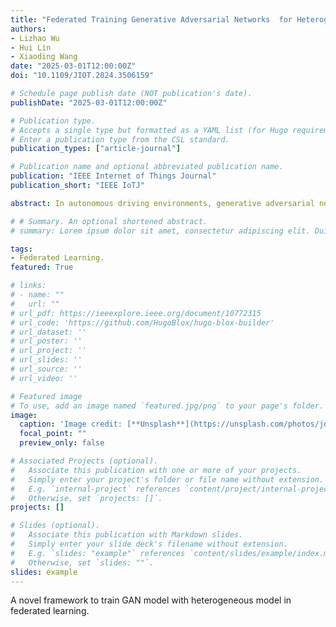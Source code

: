 ```yaml
---
title: "Federated Training Generative Adversarial Networks  for Heterogeneous Vehicle Scheduling in IoV"
authors:
- Lizhao Wu
- Hui Lin
- Xiaoding Wang
date: "2025-03-01T12:00:00Z"
doi: "10.1109/JIOT.2024.3506159"

# Schedule page publish date (NOT publication's date).
publishDate: "2025-03-01T12:00:00Z"

# Publication type.
# Accepts a single type but formatted as a YAML list (for Hugo requirements).
# Enter a publication type from the CSL standard.
publication_types: ["article-journal"]

# Publication name and optional abbreviated publication name.
publication: "IEEE Internet of Things Journal"
publication_short: "IEEE IoTJ"

abstract: In autonomous driving environments, generative adversarial networks (GANs) are often used to predict the future trajectories of objects in the scene, providing decision support for autonomous driving systems. However, integrating GAN models into the Internet of Vehicles (IoV) poses numerous challenges. First, GAN models necessitate user data and extensive computing resources, whereas diverse intelligent connected vehicle (ICV) possess limited bandwidth and computational capabilities, making it challenging to deploy models of the same scale as those in the cloud. Second, multifaceted aspects, including energy consumption, computation, communication, and vehicle training scheduling, have yet to be thoroughly examined, particularly in the context of IoV’s limited resources. To address the above issues, we propose a novel federated learning framework, heterogeneous-vehicle-scheduling-GAN (HVS-GAN), for training GANs in resource-constrained IoV environments. HVS-GAN balances GAN generation quality and training costs in IoV. It supports multiple ICVs training GAN models of different structures, breaking the strong assumption of uniform GAN model size constraints in previous works and enabling collaborative learning within IoV. Furthermore, to balance quality and training costs, we incorporate deep deterministic policy gradients learning to manage varying model size constraints, training delays, and training consumption across participating ICVs. Experimental results and analysis confirm the superiority of our proposed HVSGAN solution, which achieves better outcomes in IoV scenarios with stringent model size constraints compared to state-of-the-art algorithms.

# # Summary. An optional shortened abstract.
# summary: Lorem ipsum dolor sit amet, consectetur adipiscing elit. Duis posuere tellus ac convallis placerat. Proin tincidunt magna sed ex sollicitudin condimentum.

tags:
- Federated Learning.
featured: True

# links:
# - name: ""
#   url: ""
# url_pdf: https://ieeexplore.ieee.org/document/10772315
# url_code: 'https://github.com/HugoBlox/hugo-blox-builder'
# url_dataset: ''
# url_poster: ''
# url_project: ''
# url_slides: ''
# url_source: ''
# url_video: ''

# Featured image
# To use, add an image named `featured.jpg/png` to your page's folder. 
image:
  caption: 'Image credit: [**Unsplash**](https://unsplash.com/photos/jdD8gXaTZsc)'
  focal_point: ""
  preview_only: false

# Associated Projects (optional).
#   Associate this publication with one or more of your projects.
#   Simply enter your project's folder or file name without extension.
#   E.g. `internal-project` references `content/project/internal-project/index.md`.
#   Otherwise, set `projects: []`.
projects: []

# Slides (optional).
#   Associate this publication with Markdown slides.
#   Simply enter your slide deck's filename without extension.
#   E.g. `slides: "example"` references `content/slides/example/index.md`.
#   Otherwise, set `slides: ""`.
slides: example
---
```

A novel framework to train GAN model with heterogeneous model in federated learning.
<!-- {{% callout note %}}
Click the *Cite* button above to demo the feature to enable visitors to import publication metadata into their reference management software.
{{% /callout %}}

{{% callout note %}}
Create your slides in Markdown - click the *Slides* button to check out the example.
{{% /callout %}}

Add the publication's **full text** or **supplementary notes** here. You can use rich formatting such as including [code, math, and images](https://docs.hugoblox.com/content/writing-markdown-latex/). -->
